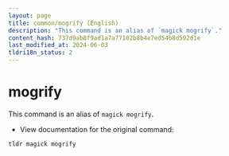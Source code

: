 ```yaml
---
layout: page
title: common/mogrify (English)
description: "This command is an alias of `magick mogrify`."
content_hash: 737d9ab8f9ad1a7a77102b8b4e7ed54b8d592d1e
last_modified_at: 2024-06-03
tldri18n_status: 2
---
```

# mogrify

This command is an alias of `magick mogrify`.

- View documentation for the original command:

`tldr magick mogrify`
